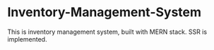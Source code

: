 # Inventory-Management-System
This is inventory management system, built with MERN stack. SSR is implemented.
